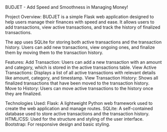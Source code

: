BUDJET - Add Speed and Smoothness in Managing Money!

Project Overview:
BUDJET is a simple Flask web application designed to help users manage their finances with speed and ease. It allows users to add transactions, view active transactions, and track the history of finalized transactions.

The app uses SQLite for storing both active transactions and the transaction history. Users can add new transactions, view ongoing ones, and finalize them by moving them to the transaction history.

Features:
Add Transaction: Users can add a new transaction with an amount and category, which is stored in the active transactions table.
View Active Transactions: Displays a list of all active transactions with relevant details like amount, category, and timestamp.
View Transaction History: Shows all finalized transactions that have been moved to the transaction history.
Move to History: Users can move active transactions to the history once they are finalized.


Technologies Used:
Flask: A lightweight Python web framework used to create the web application and manage routes.
SQLite: A self-contained database used to store active transactions and the transaction history.
HTML/CSS: Used for the structure and styling of the user interface.
Bootstrap: For responsive design and basic styling.
